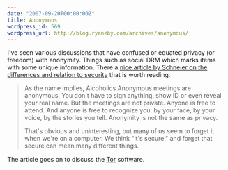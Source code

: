 ```yaml
---
date: "2007-09-20T00:00:00Z"
title: Anonymous
wordpress_id: 569
wordpress_url: http://blog.ryaneby.com/archives/anonymous/
---
```

I've seen various discussions that have confused or equated privacy (or freedom) with anonymity. Things such as social DRM which marks items with some unique information. There a <a href="http://www.schneier.com/blog/archives/2007/09/anonymity_and_t_1.html">nice article by Schneier on the differences and relation to security</a> that is worth reading.

<blockquote>As the name implies, Alcoholics Anonymous meetings are anonymous. You don't have to sign anything, show ID or even reveal your real name. But the meetings are not private. Anyone is free to attend. And anyone is free to recognize you: by your face, by your voice, by the stories you tell. Anonymity is not the same as privacy.

That's obvious and uninteresting, but many of us seem to forget it when we're on a computer. We think "it's secure," and forget that secure can mean many different things.</blockquote>

The article goes on to discuss the <a href="https://tor.eff.org/">Tor</a> software.
